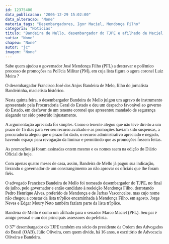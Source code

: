 ```yaml
---
id: 12375400
data_publicacao: "2006-12-29 15:02:00"
data_alteracao: "None"
materia_tags: "Desembargadores, Igor Maciel, Mendonça Filho"
categoria: "Notícias"
titulo: "Bandeira de Mello, desembargador do TJPE e afilhado de Maciel, liberou promoções da PM para Mendonça Filho"
sutia: "None"
chapeu: "None"
autor: "jc"
imagem: "None"
---
```

<p><span style="font-family: Verdana;">Sabe quem ajudou o governador Jos&eacute; Mendon&ccedil;a Filho (PFL) a destravar o pol&ecirc;mico processo de promo&ccedil;&otilde;es na Pol?cia Militar (PM), em cuja lista figura o agora coronel Luiz Meira ? </span></p>

<p><span style="font-family: Verdana;">O desembargador Francisco Jos&eacute; dos Anjos Bandeira de Melo, filho do jornalista Bandeirinha, macielista hist&oacute;rico.</span></p>

<p><span style="font-family: Verdana;">Nesta quinta feira, o desembargador Bandeira de Mello julgou um agravo de instrumento apresentado pela Procuradoria Geral do Estado e deu um despacho favor&aacute;vel ao governo do Estado, em desfavor de um tenente coronel que apresentou mandado de seguran&ccedil;a alegando ter sido preterido injustamente.<br /></span></p>

<p><span style="font-family: Verdana;">A argumenta&ccedil;&atilde;o apreciada foi simples. Como o tenente alegou que n&atilde;o teve direito a um prazo de 15 dias para ver seu recurso avaliado e as promo&ccedil;&otilde;es haviam sido suspensas, a procuradoria alegou que o prazo foi dado, o recurso administrativo apreciado e negado, havendo espa&ccedil;o para revoga&ccedil;&atilde;o da liminar e permitindo que as promo&ccedil;&otilde;es fossem feitas.<br /></span></p>

<p><span style="font-family: Verdana;">As promo&ccedil;&otilde;es j&aacute; foram assinadas ontem mesmo e os nomes saem na edi&ccedil;&atilde;o do Di&aacute;rio Oficial de hoje.<br /></span></p>

<p><span style="font-family: Verdana;">Com apenas quatro meses de casa, assim, Bandeira de Mello j&aacute; pagou sua indica&ccedil;&atilde;o, livrando o governador de um constrangimento ao n&atilde;o aprovar os oficiais que lhe foram fi&eacute;is.</span></p>

<p><span style="font-family: Verdana;">O advogado Francisco Bandeira de Mello foi nomeado desembargador do TJPE, no final de julho, pelo governador e ent&atilde;o candidato &agrave; reelei&ccedil;&atilde;o Mendon&ccedil;a Filho, derrotando Pedro Henrique Alves, preferido de Mendon&ccedil;a e de Jarbas Vasconcelos, mas cujo nome n&atilde;o chegou a constar da lista tr?plice encaminhada &agrave; Mendon&ccedil;a Filho, em agosto. Jorge Neves e Edgar Moury Neto tamb&eacute;m faziam parte da lista tr?plice.</span></p>

<p><span style="font-family: Verdana;">Bandeira de Mello &eacute; como um afilhado para o senador Marco Maciel (PFL). Seu pai &eacute; amigo pessoal e um dos principais assessores do pefelista. </span></p>

<p><span style="font-family: Verdana;">O 37&ordm; desembargador do TJPE tamb&eacute;m era s&oacute;cio do presidente da Ordem dos Advogados do Brasil (OAB), J&uacute;lio Oliveira, com quem divide, h&aacute; 16 anos, o escrit&oacute;rio de Advocacia Oliveira e Bandeira.</span></p>
